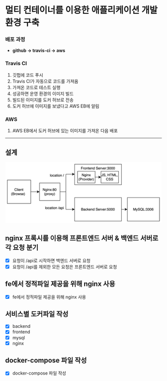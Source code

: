 # 멀티 컨테이너를 이용한 애플리케이션 개발 환경 구축

### 배포 과정
- **github -> travis-ci -> aws**
### Travis CI
1. 깃헙에 코드 푸시
2. Travis CI가 자동으로 코드를 가져옴
3. 가져온 코드로 테스트 실행
4. 성공하면 운영 환경의 이미지 빌드
5. 빌드된 이미지를 도커 허브로 전송
6. 도커 허브에 이미지를 보냈다고 AWS EB에 알림
### AWS
1. AWS EB에서 도커 허브에 있는 이미지를 가져온 다음 배포
<hr />

## 설계
![image](./diagram.png)

## nginx 프록시를 이용해 프론트엔드 서버 & 백엔드 서버로 각 요청 분기
- [x] 요청이 /api로 시작하면 백엔드 서버로 요청
- [x] 요청이 /api를 제외한 모든 요청은 프론트엔드 서버로 요청

## fe에서 정적파일 제공을 위해 nginx 사용
- [x] fe에서 정적파일 제공을 위해 nginx 사용

## 서비스별 도커파일 작성
- [x] backend
- [x] frontend
- [x] mysql
- [x] nginx

## docker-compose 파일 작성
- [x] docker-compose 파일 작성



